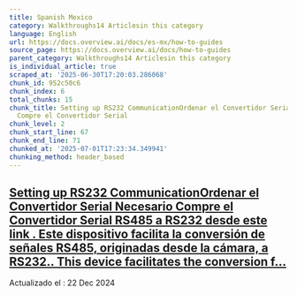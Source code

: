 ```yaml
---
title: Spanish Mexico
category: Walkthroughs14 Articlesin this category
language: English
url: https://docs.overview.ai/docs/es-mx/how-to-guides
source_page: https://docs.overview.ai/docs/how-to-guides
parent_category: Walkthroughs14 Articlesin this category
is_individual_article: true
scraped_at: '2025-06-30T17:20:03.286068'
chunk_id: 952c50c6
chunk_index: 6
total_chunks: 15
chunk_title: Setting up RS232 CommunicationOrdenar el Convertidor Serial Necesario
  Compre el Convertidor Serial
chunk_level: 2
chunk_start_line: 67
chunk_end_line: 71
chunked_at: '2025-07-01T17:23:34.349941'
chunking_method: header_based
---
```


## [Setting up RS232 CommunicationOrdenar el Convertidor Serial Necesario Compre el Convertidor Serial RS485 a RS232 desde este link . Este dispositivo facilita la conversión de señales RS485, originadas desde la cámara, a RS232.. This device facilitates the conversion f...](/docs/es-mx/rs232)

Actualizado el : 22 Dec 2024
